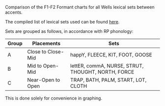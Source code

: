 Comparison of the F1-F2 Formant charts for all Wells lexical sets between accents.

The compiled list of lexical sets used can be found [here](https://www.yorku.ca/earmstro/courses/phonetics/lexical_sets.pdf). 

Sets are grouped as follows, in accordance with RP phonology:

| Group | Placements | Sets |
| ----- | ------ | ---- |
| A | Close to Close-Mid | happY, FLEECE, KIT, FOOT, GOOSE |
| B | Mid to Open-Mid | lettER, commA, NURSE, STRUT, THOUGHT, NORTH, FORCE |
| C | Near-Open to Open | TRAP, BATH, PALM, START, LOT, CLOTH |

This is done solely for convenience in graphing.
